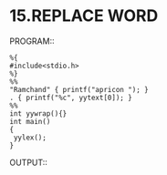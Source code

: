 # 15.REPLACE WORD

PROGRAM::

    %{
    #include<stdio.h>
    %}
    %%
    "Ramchand" { printf("apricon "); }
    . { printf("%c", yytext[0]); }
    %%
    int yywrap(){}
    int main()
    {
     yylex();
    }

OUTPUT::

